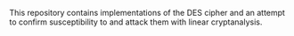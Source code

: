 This repository contains implementations of the DES cipher and an attempt to confirm susceptibility to and attack them with linear cryptanalysis.
